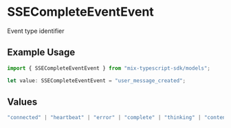 # SSECompleteEventEvent

Event type identifier

## Example Usage

```typescript
import { SSECompleteEventEvent } from "mix-typescript-sdk/models";

let value: SSECompleteEventEvent = "user_message_created";
```

## Values

```typescript
"connected" | "heartbeat" | "error" | "complete" | "thinking" | "content" | "tool" | "tool_parameter_delta" | "tool_execution_start" | "tool_execution_complete" | "permission" | "user_message_created" | "session_created" | "session_deleted"
```